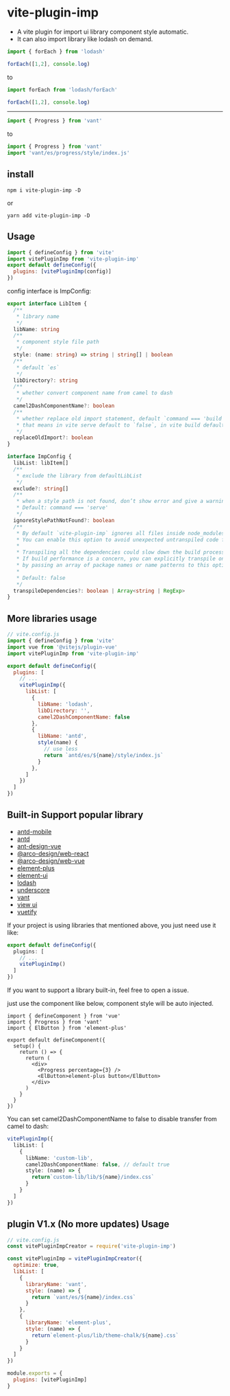 # vite-plugin-imp

- A vite plugin for import ui library component style automatic.  
- It can also import library like lodash on demand.  

``` js
import { forEach } from 'lodash'

forEach([1,2], console.log)
```
to  
```js
import forEach from 'lodash/forEach'

forEach([1,2], console.log)
```
<hr/>

``` js
import { Progress } from 'vant'
```
to
``` js
import { Progress } from 'vant'
import 'vant/es/progress/style/index.js'
```


## install
```
npm i vite-plugin-imp -D
```
or
```
yarn add vite-plugin-imp -D
```
## Usage
``` js
import { defineConfig } from 'vite'
import vitePluginImp from 'vite-plugin-imp'
export default defineConfig({
  plugins: [vitePluginImp(config)]
})
```

config interface is ImpConfig:
``` ts
export interface LibItem {
  /**
   * library name
   */
  libName: string
  /**
   * component style file path
   */
  style: (name: string) => string | string[] | boolean
  /**
   * default `es`
   */
  libDirectory?: string
  /**
   * whether convert component name from camel to dash
   */
  camel2DashComponentName?: boolean
  /**
   * whether replace old import statement, default `command === 'build'`,
   * that means in vite serve default to `false`, in vite build default to `ture`
   */
  replaceOldImport?: boolean
}

interface ImpConfig {
  libList: libItem[]
  /**
   * exclude the library from defaultLibList
   */
  exclude?: string[]
  /**
   * when a style path is not found, don’t show error and give a warning. 
   * Default: command === 'serve'
   */
  ignoreStylePathNotFound?: boolean
  /**
   * By default `vite-plugin-imp` ignores all files inside node_modules. 
   * You can enable this option to avoid unexpected untranspiled code from third-party dependencies.
   * 
   * Transpiling all the dependencies could slow down the build process, though. 
   * If build performance is a concern, you can explicitly transpile only some of the dependencies 
   * by passing an array of package names or name patterns to this option.
   * 
   * Default: false
   */
  transpileDependencies?: boolean | Array<string | RegExp>
}
```

## More libraries usage
```js
// vite.config.js
import { defineConfig } from 'vite'
import vue from '@vitejs/plugin-vue'
import vitePluginImp from 'vite-plugin-imp'

export default defineConfig({
  plugins: [
    // ...
    vitePluginImp({
      libList: [
        {
          libName: 'lodash',
          libDirectory: '',
          camel2DashComponentName: false
        },
        {
          libName: 'antd',
          style(name) {
            // use less
            return `antd/es/${name}/style/index.js`
          }
        },
      ]
    })
  ]
})
```

## Built-in Support popular library
- [antd-mobile](./src/resolvers/antd-mobile.ts)
- [antd](./src/resolvers/antd.ts)
- [ant-design-vue](./src/resolvers/antdv.ts)
- [@arco-design/web-react](./src/resolvers/arco-design-react.ts)
- [@arco-design/web-vue](./src/resolvers/arco-design-vue.ts)
- [element-plus](./src/resolvers/element-plus.ts)
- [element-ui](./src/resolvers/element-ui.ts)
- [lodash](./src/resolvers/lodash.ts)
- [underscore](./src/resolvers/underscore.ts)
- [vant](./src/resolvers/vant.ts)
- [view ui](./src/resolvers/view-ui.ts)
- [vuetify](./src/resolvers/vuetify.ts)

If your project is using libraries that mentioned above, you just need use it like: 
```ts
export default defineConfig({
  plugins: [
    // ...
    vitePluginImp()
  ]
})
```
If you want to support a library built-in, feel free to open a issue.


just use the component like below, component style will be auto injected.

``` tsx
import { defineComponent } from 'vue'
import { Progress } from 'vant'
import { ElButton } from 'element-plus'

export default defineComponent({
  setup() {
    return () => {
      return (
        <div>
          <Progress percentage={3} />
          <ElButton>element-plus button</ElButton>
        </div>
      )
    }
  }
})
```

You can set camel2DashComponentName to false to disable transfer from camel to dash:
``` ts
vitePluginImp({
  libList: [
    {
      libName: 'custom-lib',
      camel2DashComponentName: false, // default true
      style: (name) => {
        return`custom-lib/lib/${name}/index.css`
      }
    }
  ]
})
```
## plugin V1.x (No more updates) Usage 

``` js
// vite.config.js
const vitePluginImpCreator = require('vite-plugin-imp')

const vitePluginImp = vitePluginImpCreator({
  optimize: true,
  libList: [
    {
      libraryName: 'vant',
      style: (name) => {
        return `vant/es/${name}/index.css`
      }
    },
    {
      libraryName: 'element-plus',
      style: (name) => {
        return`element-plus/lib/theme-chalk/${name}.css`
      }
    }
  ]
})

module.exports = {
  plugins: [vitePluginImp]
}

```
